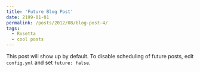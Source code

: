 ```yaml
---
title: 'Future Blog Post'
date: 2199-01-01
permalink: /posts/2012/08/blog-post-4/
tags:
  - Rosetta
  - cool posts
---
```


This post will show up by default. To disable scheduling of future posts, edit `config.yml` and set `future: false`. 
